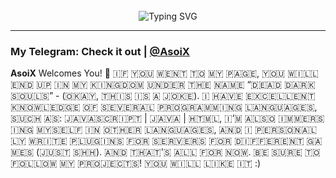 <!-- ![](https://capsule-render.vercel.app/api?type=waving&color=gradient&height=256&section=header&text=About%20me&fontSize=75&animation=fadeIn&fontAlignY=38&desc=Welcome%20to%20my%20GitHub%20profile!%20Put%20stars,%20fork%20and%20contribute!&descAlignY=51&descAlign=62) -->

<div align="center">
<img src="https://github.com/AsoiX-exe/AsoiX-exe/blob/main/animated.gif" alt="">
<br><br>
<img src="https://readme-typing-svg.demolab.com?font=Fira+Code&weight=700&duration=6000&pause=200&color=08C4DF&center=true&multiline=true&repeat=false&random=false&width=435&lines=%23include+T2x2.h%3E;%23include+%3BlackTea.h%3E" alt="Typing SVG" />
</div>

<hr>

### My Telegram: Check it out | [@AsoiX](https://AsoiX.t.me/)

**AsoiX** Welcomes You!  👀 
🇮‌🇫‌ 🇾‌🇴‌🇺‌ 🇼‌🇪‌🇳‌🇹‌ 🇹‌🇴‌ 🇲‌🇾‌ 🇵‌🇦‌🇬‌🇪‌, 🇾‌🇴‌🇺‌ 🇼‌🇮‌🇱‌🇱‌ 🇪‌🇳‌🇩‌ 🇺‌🇵‌ 🇮‌🇳‌ 🇲‌🇾‌ 🇰‌🇮‌🇳‌🇬‌🇩‌🇴‌🇲‌ 🇺‌🇳‌🇩‌🇪‌🇷‌ 🇹‌🇭‌🇪‌ 🇳‌🇦‌🇲‌🇪‌ “🇩‌🇪‌🇦‌🇩‌ 🇩‌🇦‌🇷‌🇰‌ 🇸‌🇴‌🇺‌🇱‌🇸‌” - (🇴‌🇰‌🇦‌🇾‌, 🇹‌🇭‌🇮‌🇸‌ 🇮‌🇸‌ 🇦‌ 🇯‌🇴‌🇰‌🇪‌). 🇮‌ 🇭‌🇦‌🇻‌🇪‌ 🇪‌🇽‌🇨‌🇪‌🇱‌🇱‌🇪‌🇳‌🇹‌ 🇰‌🇳‌🇴‌🇼‌🇱‌🇪‌🇩‌🇬‌🇪‌ 🇴‌🇫‌ 🇸‌🇪‌🇻‌🇪‌🇷‌🇦‌🇱‌ 🇵‌🇷‌🇴‌🇬‌🇷‌🇦‌🇲‌🇲‌🇮‌🇳‌🇬‌ 🇱‌🇦‌🇳‌🇬‌🇺‌🇦‌🇬‌🇪‌🇸‌, 🇸‌🇺‌🇨‌🇭‌ 🇦‌🇸‌: 🇯‌🇦‌🇻‌🇦‌🇸‌🇨‌🇷‌🇮‌🇵‌🇹‌ | 🇯‌🇦‌🇻‌🇦‌ | 🇭‌🇹‌🇲‌🇱‌, 🇮‌’🇲‌ 🇦‌🇱‌🇸‌🇴‌ 🇮‌🇲‌🇲‌🇪‌🇷‌🇸‌🇮‌🇳‌🇬‌ 🇲‌🇾‌🇸‌🇪‌🇱‌🇫‌ 🇮‌🇳‌ 🇴‌🇹‌🇭‌🇪‌🇷‌ 🇱‌🇦‌🇳‌🇬‌🇺‌🇦‌🇬‌🇪‌🇸‌, 🇦‌🇳‌🇩‌ 🇮‌ 🇵‌🇪‌🇷‌🇸‌🇴‌🇳‌🇦‌🇱‌🇱‌🇾‌ 🇼‌🇷‌🇮‌🇹‌🇪‌ 🇵‌🇱‌🇺‌🇬‌🇮‌🇳‌🇸‌ 🇫‌🇴‌🇷‌ 🇸‌🇪‌🇷‌🇻‌🇪‌🇷‌🇸‌ 🇫‌🇴‌🇷‌ 🇩‌🇮‌🇫‌🇫‌🇪‌🇷‌🇪‌🇳‌🇹‌ 🇬‌🇦‌🇲‌🇪‌🇸‌ (🇯‌🇺‌🇸‌🇹‌ 🇸‌🇭‌🇭‌). 🇦‌🇳‌🇩‌ 🇹‌🇭‌🇦‌🇹‌'🇸‌ 🇦‌🇱‌🇱‌ 🇫‌🇴‌🇷‌ 🇳‌🇴‌🇼‌. 🇧‌🇪‌ 🇸‌🇺‌🇷‌🇪‌ 🇹‌🇴‌ 🇫‌🇴‌🇱‌🇱‌🇴‌🇼‌ 🇲‌🇾‌ 🇵‌🇷‌🇴‌🇯‌🇪‌🇨‌🇹‌🇸‌! 🇾‌🇴‌🇺‌ 🇼‌🇮‌🇱‌🇱‌ 🇱‌🇮‌🇰‌🇪‌ 🇮‌🇹‌ :)

